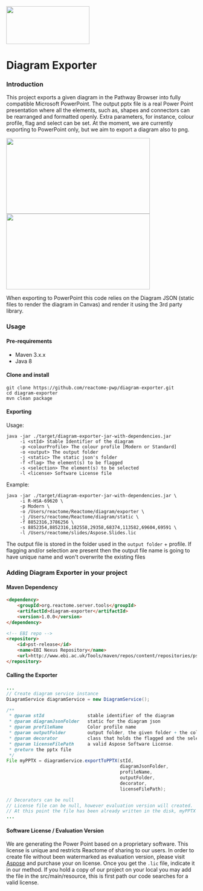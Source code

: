 <img src=https://cloud.githubusercontent.com/assets/6883670/22938783/bbef4474-f2d4-11e6-92a5-07c1a6964491.png width=220 height=100 />

Diagram Exporter
=====================

### Introduction
This project exports a given diagram in the Pathway Browser into fully compatible Microsoft PowerPoint. The output pptx file is a real Power Point presentation where all the elements, such as, shapes and connectors can be rearranged and formatted openly. Extra parameters, for instance, colour profile, flag and select can be set.
At the moment, we are currently exporting to PowerPoint only, but we aim to export a diagram also to png.

<div>
<img src=https://cloud.githubusercontent.com/assets/6883670/23128274/3f6dc596-f776-11e6-88e5-54b76b33049f.png width=380 height=200 />
<img src=https://cloud.githubusercontent.com/assets/6883670/23128285/49d61eb6-f776-11e6-804b-e663dca34712.png width=380 height=200 />
</div>

When exporting to PowerPoint this code relies on the Diagram JSON (static files to render the diagram in Canvas) and render it using the 3rd party library.
### Usage

#### Pre-requirements
* Maven 3.x.x
* Java 8


#### Clone and install

```console
git clone https://github.com/reactome-pwp/diagram-exporter.git
cd diagram-exporter
mvn clean package
```

#### Exporting

Usage:
```console
java -jar ./target/diagram-exporter-jar-with-dependencies.jar
     -i <stId> Stable Identifier of the diagram
     -p <colourProfile> The colour profile [Modern or Standard]
     -o <output> The output folder
     -j <static> The static json's folder
     -f <flag> The element(s) to be flagged
     -s <selection> The element(s) to be selected
     -l <license> Software License file
```

Example:
```console
java -jar ./target/diagram-exporter-jar-with-dependencies.jar \
     -i R-HSA-69620 \
     -p Modern \
     -o /Users/reactome/Reactome/diagram/exporter \
     -j /Users/reactome/Reactome/diagram/static \
     -f 8852316,3786256 \
     -s 8852354,8852316,182558,29358,68374,113582,69604,69591 \
     -l /Users/reactome/slides/Aspose.Slides.lic
```

The output file is stored in the folder used in the `output folder` + profile.
If flagging and/or selection are present then the output file name is going to have unique name and won't overwrite the existing files

### Adding Diagram Exporter in your project

#### Maven Dependency

```html
<dependency>
    <groupId>org.reactome.server.tools</groupId>
    <artifactId>diagram-exporter</artifactId>
    <version>1.0.0</version>
</dependency>
```

```html
<!-- EBI repo -->
<repository>
    <id>pst-release</id>
    <name>EBI Nexus Repository</name>
    <url>http://www.ebi.ac.uk/Tools/maven/repos/content/repositories/pst-release</url>
</repository>
```

#### Calling the Exporter

```java
...
// Create diagram service instance
DiagramService diagramService = new DiagramService();

/**
 * @param stId                stable identifier of the diagram
 * @param diagramJsonFolder   static for the diagram json
 * @param profileName         Color profile name
 * @param outputFolder        output folder, the given folder + the color profile as a folder.
 * @param decorator           class that holds the flagged and the selected elements into two different lists.
 * @param licenseFilePath     a valid Aspose Software License.
 * @return the pptx file
 */
File myPPTX = diagramService.exportToPPTX(stId,
                                          diagramJsonFolder,
                                          profileName,
                                          outputFolder,
                                          decorator,
                                          licenseFilePath);

// Decorators can be null
// License file can be null, however evaluation version will created.
// At this point the file has been already written in the disk, myPPTX is a reference for it.
...
```

#### Software License / Evaluation Version

We are generating the Power Point based on a proprietary software. This license is unique and restricts Reactome of sharing to our users.
In order to create file without been watermarked as evaluation version, please visit [Aspose](https://www.aspose.com/products/slides/java) and purchase your on license.
Once you get the `.lic` file, indicate it in our method. If you hold a copy of our project on your local you may add the file in the src/main/resource, this is first path our code searches for a valid license.
